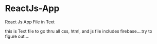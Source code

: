 # ReactJs-App
React Js App File in Text

this is Text file to go thru all css, html, and js file includes firebase....try to figure out....
